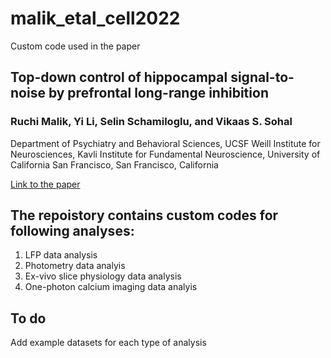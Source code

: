 # malik_etal_cell2022
Custom code used in the paper

## Top-down control of hippocampal signal-to-noise by prefrontal long-range inhibition
### Ruchi Malik, Yi Li, Selin Schamiloglu, and Vikaas S. Sohal
Department of Psychiatry and Behavioral Sciences, UCSF Weill Institute for Neurosciences, Kavli Institute for Fundamental Neuroscience, University of California San Francisco, San Francisco, California

[Link to the paper](https://www.biorxiv.org/content/10.1101/2021.03.01.433441v1.abstract)

## The repoistory contains custom codes for following analyses:
1) LFP data analysis
2) Photometry data analyis 
3) Ex-vivo slice physiology data analysis
4) One-photon calcium imaging data analyis

## To do
Add example datasets for each type of analysis
